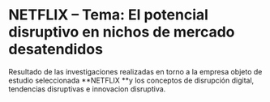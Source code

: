 # NETFLIX – Tema: El potencial disruptivo en nichos de mercado desatendidos

Resultado de las investigaciones realizadas en torno a la empresa objeto de estudio seleccionada **NETFLIX **y los conceptos de disrupción digital, tendencias disruptivas e innovacion disruptiva.

